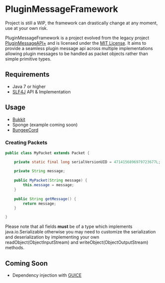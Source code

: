 # PluginMessageFramework

Project is still a WIP, the framework can drastically change at any moment, use at your own risk.

PluginMessageFramework is a project evolved from the legacy project [PluginMessageAPI+](https://github.com/iKeirNez/PluginMessageAPI-Plus-LEGACY) and is licensed under the [MIT License](https://tldrlegal.com/license/mit-license).
It aims to provide a seamless plugin message api across multiple implementations allowing plugin messages to be handled as packet objects rather than simple primitive types.

## Requirements

* Java 7 or higher
* [SLF4J](http://www.slf4j.org/) API & Implementation

## Usage

* [Bukkit](pmf-bukkit/README.md)
* Sponge (example coming soon)
* [BungeeCord](pmf-bungeecord/README.md)

### Creating Packets

```java
public class MyPacket extends Packet {

    private static final long serialVersionUID = 4714156896979723677L;
    
    private String message;
    
    public MyPacket(String message) {
        this.message = message;
    }
    
    public String getMessage() {
        return message;
    }

}
```

Please note that all fields **must** be of a type which implements java.io.Serializable otherwise you may need to customize the serialization and deserialization by implementing your own readObject(ObjectInputStream) and writeObject(ObjectOutputStream) methods.

## Coming Soon

* Dependency injection with [GUICE](https://github.com/google/guice)